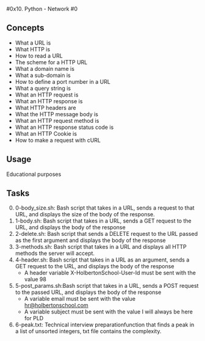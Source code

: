 #0x10. Python - Network #0
## Concepts
- What a URL is
- What HTTP is
- How to read a URL
- The scheme for a HTTP URL
- What a domain name is
- What a sub-domain is
- How to define a port number in a URL
- What a query string is
- What an HTTP request is
- What an HTTP response is
- What HTTP headers are
- What the HTTP message body is
- What an HTTP request method is
- What an HTTP response status code is
- What an HTTP Cookie is
- How to make a request with cURL

## Usage

Educational purposes

## Tasks

0. 0-body_size.sh: Bash script that takes in a URL, sends a request to that URL, and displays the size of the body of the response.
1. 1-body.sh: Bash script that takes in a URL, sends a GET request to the URL, and displays the body of the response
2. 2-delete.sh: Bash script that sends a DELETE request to the URL passed as the first argument and displays the body of the response
3. 3-methods.sh: Bash script that takes in a URL and displays all HTTP methods the server will accept.
4. 4-header.sh: Bash script that takes in a URL as an argument, sends a GET request to the URL, and displays the body of the response
   - A header variable X-HolbertonSchool-User-Id must be sent with the value 98
5. 5-post_params.sh:Bash script that takes in a URL, sends a POST request to the passed URL, and displays the body of the response
   - A variable email must be sent with the value hr@holbertonschool.com
   - A variable subject must be sent with the value I will always be here for PLD
6. 6-peak.txt: Technical interview preparationfunction that finds a peak in a list of unsorted integers, txt file contains the complexity.
